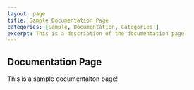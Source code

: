 ```yaml
---
layout: page
title: Sample Documentation Page
categories: [Sample, Documentation, Categories!]
excerpt: This is a description of the documentation page.
---
```


## Documentation Page

This is a sample documentaiton page!